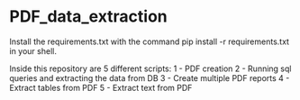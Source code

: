 # PDF_data_extraction

Install the requirements.txt with the command pip install -r requirements.txt in your shell.

Inside this repository are 5 different scripts:
1 - PDF creation
2 - Running sql queries and extracting the data from DB 
3 - Create multiple PDF reports
4 - Extract tables from PDF
5 - Extract text from PDF
